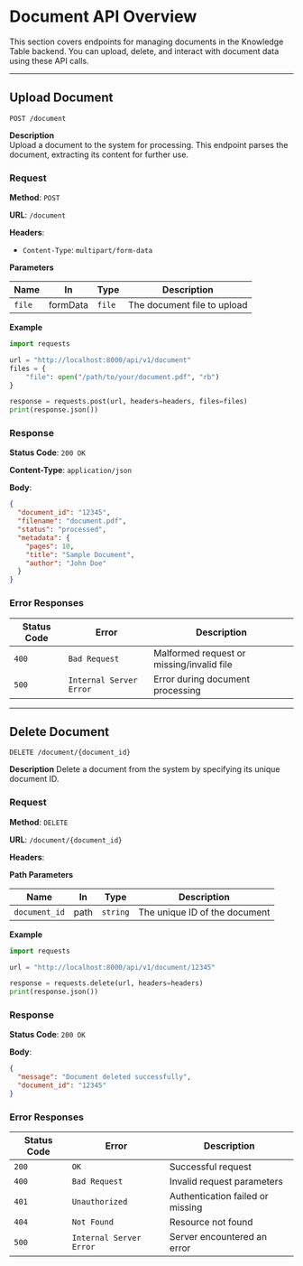 # Document API Overview

This section covers endpoints for managing documents in the Knowledge Table backend. You can upload, delete, and interact with document data using these API calls.

---

## **Upload Document**

`POST /document`

**Description**  
Upload a document to the system for processing. This endpoint parses the document, extracting its content for further use.

### Request

**Method**: `POST`

**URL**: `/document`

**Headers**:

- `Content-Type`: `multipart/form-data`

**Parameters**

| Name   | In       | Type   | Description                 |
| ------ | -------- | ------ | --------------------------- |
| `file` | formData | `file` | The document file to upload |

**Example**

```python
import requests

url = "http://localhost:8000/api/v1/document"
files = {
    "file": open("/path/to/your/document.pdf", "rb")
}

response = requests.post(url, headers=headers, files=files)
print(response.json())
```

### Response

**Status Code**: `200 OK`

**Content-Type**: `application/json`

**Body**:

```json
{
  "document_id": "12345",
  "filename": "document.pdf",
  "status": "processed",
  "metadata": {
    "pages": 10,
    "title": "Sample Document",
    "author": "John Doe"
  }
}
```

### Error Responses

| Status Code | Error                   | Description                               |
| ----------- | ----------------------- | ----------------------------------------- |
| `400`       | `Bad Request`           | Malformed request or missing/invalid file |
| `500`       | `Internal Server Error` | Error during document processing          |

---

## **Delete Document**

`DELETE /document/{document_id}`

**Description**
Delete a document from the system by specifying its unique document ID.

### Request

**Method**: `DELETE`

**URL**: `/document/{document_id}`

**Headers**:

**Path Parameters**

| Name          | In   | Type     | Description                   |
| ------------- | ---- | -------- | ----------------------------- |
| `document_id` | path | `string` | The unique ID of the document |

**Example**

```python
import requests

url = "http://localhost:8000/api/v1/document/12345"

response = requests.delete(url, headers=headers)
print(response.json())
```

### Response

**Status Code**: `200 OK`

**Body**:

```json
{
  "message": "Document deleted successfully",
  "document_id": "12345"
}
```

### Error Responses

| Status Code | Error                   | Description                      |
| ----------- | ----------------------- | -------------------------------- |
| `200`       | `OK`                    | Successful request               |
| `400`       | `Bad Request`           | Invalid request parameters       |
| `401`       | `Unauthorized`          | Authentication failed or missing |
| `404`       | `Not Found`             | Resource not found               |
| `500`       | `Internal Server Error` | Server encountered an error      |
